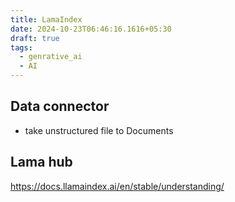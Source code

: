 ```yaml
---
title: LamaIndex
date: 2024-10-23T06:46:16.1616+05:30
draft: true
tags:
  - genrative_ai
  - AI
---
```


## Data connector
- take unstructured file to Documents 

## Lama hub

https://docs.llamaindex.ai/en/stable/understanding/
